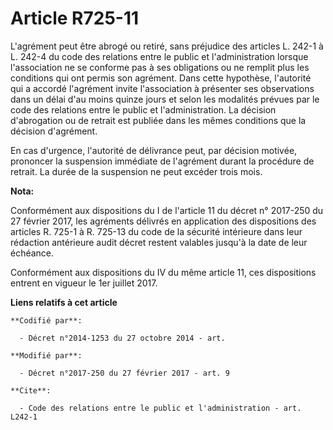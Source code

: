 # Article R725-11

L'agrément peut être abrogé ou retiré, sans préjudice des articles L. 242-1 à L. 242-4 du code des relations entre le public
et l'administration lorsque l'association ne se conforme pas à ses obligations ou ne remplit plus les conditions qui ont
permis son agrément. Dans cette hypothèse, l'autorité qui a accordé l'agrément invite l'association à présenter ses
observations dans un délai d'au moins quinze jours et selon les modalités prévues par le code des relations entre le public
et l'administration. La décision d'abrogation ou de retrait est publiée dans les mêmes conditions que la décision
d'agrément. 

En cas d'urgence, l'autorité de délivrance peut, par décision motivée, prononcer la suspension immédiate de l'agrément durant
la procédure de retrait. La durée de la suspension ne peut excéder trois mois.

**Nota:**

Conformément aux dispositions du I de l'article 11 du décret n° 2017-250 du 27 février 2017, les agréments délivrés en
application des dispositions des articles R. 725-1 à R. 725-13 du code de la sécurité intérieure dans leur rédaction
antérieure audit décret restent valables jusqu'à la date de leur échéance.

Conformément aux dispositions du IV du même article 11, ces dispositions entrent en vigueur le 1er juillet 2017.

**Liens relatifs à cet article**

	**Codifié par**:

	  - Décret n°2014-1253 du 27 octobre 2014 - art.

	**Modifié par**:

	  - Décret n°2017-250 du 27 février 2017 - art. 9

	**Cite**:

	  - Code des relations entre le public et l'administration - art. L242-1
